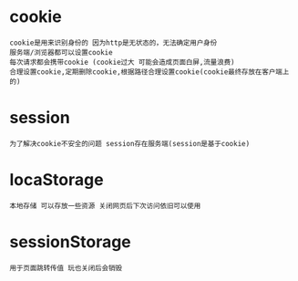 # cookie

    cookie是用来识别身份的 因为http是无状态的，无法确定用户身份
    服务端/浏览器都可以设置cookie
    每次请求都会携带cookie (cookie过大 可能会造成页面白屏,流量浪费)
    合理设置cookie,定期删除cookie,根据路径合理设置cookie(cookie最终存放在客户端上的)

# session
    为了解决cookie不安全的问题 session存在服务端(session是基于cookie)

# locaStorage
    本地存储 可以存放一些资源 关闭网页后下次访问依旧可以使用

# sessionStorage
    用于页面跳转传值 玩也关闭后会销毁
